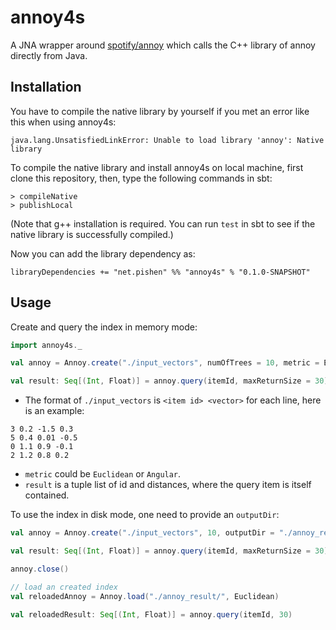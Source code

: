 # annoy4s

A JNA wrapper around [spotify/annoy](https://github.com/spotify/annoy) which calls the C++ library of annoy directly from Java.

## Installation

You have to compile the native library by yourself if you met an error like this when using annoy4s:
```
java.lang.UnsatisfiedLinkError: Unable to load library 'annoy': Native library
```

To compile the native library and install annoy4s on local machine, first clone this repository, then, type the following commands in sbt:
```
> compileNative
> publishLocal
```
(Note that g++ installation is required. You can run `test` in sbt to see if the native library is successfully compiled.)

Now you can add the library dependency as:
```
libraryDependencies += "net.pishen" %% "annoy4s" % "0.1.0-SNAPSHOT"
```

## Usage

Create and query the index in memory mode:
```scala
import annoy4s._

val annoy = Annoy.create("./input_vectors", numOfTrees = 10, metric = Euclidean, verbose = true)

val result: Seq[(Int, Float)] = annoy.query(itemId, maxReturnSize = 30)
```

* The format of `./input_vectors` is `<item id> <vector>` for each line, here is an example:
```
3 0.2 -1.5 0.3
5 0.4 0.01 -0.5
0 1.1 0.9 -0.1
2 1.2 0.8 0.2
```
* `metric` could be `Euclidean` or `Angular`.
* `result` is a tuple list of id and distances, where the query item is itself contained.

To use the index in disk mode, one need to provide an `outputDir`:
```scala
val annoy = Annoy.create("./input_vectors", 10, outputDir = "./annoy_result/", Euclidean)

val result: Seq[(Int, Float)] = annoy.query(itemId, maxReturnSize = 30)

annoy.close()

// load an created index
val reloadedAnnoy = Annoy.load("./annoy_result/", Euclidean)

val reloadedResult: Seq[(Int, Float)] = annoy.query(itemId, 30)
```
